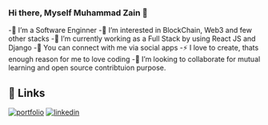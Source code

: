 ### Hi there, Myself Muhammad Zain 👋

<!--
**zainshahbaz786/zainshahbaz786** is a ✨ _special_ ✨ repository because its `README.md` (this file) appears on your GitHub profile.

Here are some ideas to get you started:

- 🔭 I’m a Software Enginner
- 👯 I’m looking to collaborate on ...
- 🤔 I’m looking for help with ...
- 💬 Ask me about ...
- 📫 How to reach me: ...
- 😄 Pronouns: ...
- ⚡ Fun fact: ...
-->
-🔭 I’m a Software Enginner
-👀 I’m interested in BlockChain, Web3 and few other stacks
-🌱 I’m currently working as a Full Stack by using  React JS and Django 
-💬 You can connect with me via social apps
-⚡  I love to create, thats enough reason for me to love coding
-💞️ I’m looking to collaborate for mutual learning and open source contribtuion purpose.


## 🔗 Links
[![portfolio](https://img.shields.io/badge/my_portfolio-000?style=for-the-badge&logo=ko-fi&logoColor=white)](https://portfolio-git-main-zainshahbaz786.vercel.app/)
[![linkedin](https://img.shields.io/badge/linkedin-0A66C2?style=for-the-badge&logo=linkedin&logoColor=white)](https://www.linkedin.com/in/zain-shahbaz-874712165/)


